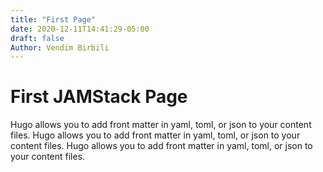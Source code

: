 ```yaml
---
title: "First Page"
date: 2020-12-11T14:41:29-05:00
draft: false
Author: Vendim Birbili
---
```

# First JAMStack Page

Hugo allows you to add front matter in yaml, toml, or json to your content files.
Hugo allows you to add front matter in yaml, toml, or json to your content files.
Hugo allows you to add front matter in yaml, toml, or json to your content files.


